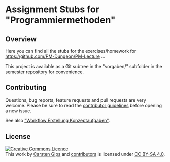 # Assignment Stubs for "Programmiermethoden"

## Overview

Here you can find all the stubs for the exercises/homework for https://github.com/PM-Dungeon/PM-Lecture ...

This project is available as a Git subtree in the "vorgaben/" subfolder in the semester repository for convenience.

## Contributing

Questions, bug reports, feature requests and pull requests are very welcome.
Please be sure to read the [contributor guidelines](CONTRIBUTING.md) before
opening a new issue.

See also ["Workflow Erstellung Konzeptaufgaben"](https://github.com/PM-Dungeon/PM-Lecture/wiki/Workflow-Erstellung-Konzeptaufgaben).


## License

<!-- https://creativecommons.org/choose/ -->
<a rel="license" href="http://creativecommons.org/licenses/by-sa/4.0/"><img alt="Creative Commons Licence" style="border-width:0" src="https://i.creativecommons.org/l/by-sa/4.0/88x31.png" /></a><br />This work by <a xmlns:cc="http://creativecommons.org/ns#" href="https://github.com/cagix" property="cc:attributionName" rel="cc:attributionURL">Carsten Gips</a> and <a href="https://github.com/PM-Dungeon/Assignment-Stubs/graphs/contributors">contributors</a> is licensed under <a rel="license" href="http://creativecommons.org/licenses/by-sa/4.0/">CC BY-SA 4.0</a>.
